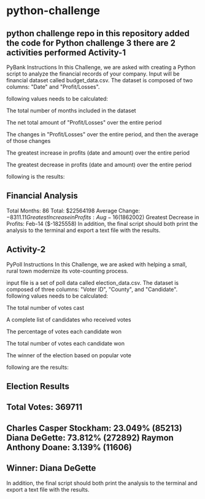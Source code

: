 # python-challenge
python challenge repo
in this repository added the code for Python challenge 3
there are 2 activities performed
Activity-1
------------
PyBank Instructions
In this Challenge, we are asked with creating a Python script to analyze the financial records of your company. Input will be financial dataset called budget_data.csv. The dataset is composed of two columns: "Date" and "Profit/Losses".

 following values needs to be calculated:

The total number of months included in the dataset

The net total amount of "Profit/Losses" over the entire period

The changes in "Profit/Losses" over the entire period, and then the average of those changes

The greatest increase in profits (date and amount) over the entire period

The greatest decrease in profits (date and amount) over the entire period

 following is the results:

Financial Analysis
----------------------------
Total Months: 86
Total: $22564198
Average Change: $-8311.11
Greatest Increase in Profits: Aug-16 ($1862002)
Greatest Decrease in Profits: Feb-14 ($-1825558)
In addition, the final script should both print the analysis to the terminal and export a text file with the results.

Activity-2
-----------
PyPoll Instructions
In this Challenge, we are asked with helping a small, rural town modernize its vote-counting process.

input file is a set of poll data called election_data.csv. The dataset is composed of three columns: "Voter ID", "County", and "Candidate". 
following values needs to be calculated:

The total number of votes cast

A complete list of candidates who received votes

The percentage of votes each candidate won

The total number of votes each candidate won

The winner of the election based on popular vote

following are the results:

Election Results
-------------------------
Total Votes: 369711
-------------------------
Charles Casper Stockham: 23.049% (85213)
Diana DeGette: 73.812% (272892)
Raymon Anthony Doane: 3.139% (11606)
-------------------------
Winner: Diana DeGette
-------------------------
In addition, the final script should both print the analysis to the terminal and export a text file with the results.

